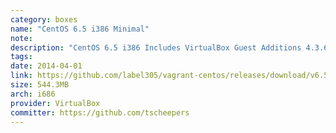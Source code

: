 ```yaml
---
category: boxes
name: "CentOS 6.5 i386 Minimal"
note: 
description: "CentOS 6.5 i386 Includes VirtualBox Guest Additions 4.3.6 and standard development tools like gcc, make, etc"
tags:
date: 2014-04-01
link: https://github.com/label305/vagrant-centos/releases/download/v6.5/centos65-i386-minimal-20131230.box
size: 544.3MB
arch: i686
provider: VirtualBox
committer: https://github.com/tscheepers
---
```

